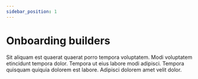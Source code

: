 ```yaml
---
sidebar_position: 1
---
```


# Onboarding builders

Sit aliquam est quaerat quaerat porro tempora voluptatem. Modi voluptatem etincidunt tempora dolor. Tempora ut eius labore modi adipisci. Tempora quisquam quiquia dolorem est labore. Adipisci dolorem amet velit dolor.
